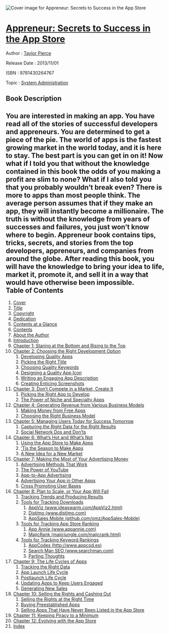 ![Cover image for Appreneur: Secrets to Success in the App Store](https://imgdetail.ebookreading.net/cover/cover/system_admin/EB9781430264767.jpg)

[Appreneur: Secrets to Success in the App Store](https://ebookreading.net/view/book/Appreneur%3A+Secrets+to+Success+in+the+App+Store-EB9781430264767_1.html "Appreneur: Secrets to Success in the App Store")
====================================================================================================================

Author : [Taylor Pierce](https://ebookreading.net/search/author/Taylor+Pierce)

Release Date : 2013/11/01

ISBN : 9781430264767

Topic : [System Administration](https://ebookreading.net/search/category/system-administration)

Book Description
-----------------

 You are interested in making an app. You have read all of the stories of successful developers and appreneurs. You are determined to get a piece of the pie. The world of apps is the fastest growing market in the world today, and it is here to stay. The best part is you can get in on it! Now what if I told you that without the knowledge contained in this book the odds of you making a profit are slim to none? What if I also told you that you probably wouldn’t break even? There is more to apps than most people think. The average person assumes that if they make an app, they will instantly become a millionaire. The truth is without the knowledge from years of successes and failures, you just won’t know where to begin. 
Appreneur book contains tips, tricks, secrets, and stories from the top developers, appreneurs, and companies from around the globe. After reading this book, you will have the knowledge to bring your idea to life, market it, promote it, and sell it in a way that would have otherwise been impossible.              
Table of Contents
-----------------

1. [Cover](https://ebookreading.net/view/book/Appreneur%3A+Secrets+to+Success+in+the+App+Store-EB9781430264767_1.html)
1. [Title](https://ebookreading.net/view/book/Appreneur%3A+Secrets+to+Success+in+the+App+Store-EB9781430264767_2.html)
1. [Copyright](https://ebookreading.net/view/book/Appreneur%3A+Secrets+to+Success+in+the+App+Store-EB9781430264767_3.html)
1. [Dedication](https://ebookreading.net/view/book/Appreneur%3A+Secrets+to+Success+in+the+App+Store-EB9781430264767_4.html)
1. [Contents at a Glance](https://ebookreading.net/view/book/Appreneur%3A+Secrets+to+Success+in+the+App+Store-EB9781430264767_5.html)
1. [Contents](https://ebookreading.net/view/book/Appreneur%3A+Secrets+to+Success+in+the+App+Store-EB9781430264767_6.html)
1. [About the Author](https://ebookreading.net/view/book/Appreneur%3A+Secrets+to+Success+in+the+App+Store-EB9781430264767_7.html)
1. [Introduction](https://ebookreading.net/view/book/Appreneur%3A+Secrets+to+Success+in+the+App+Store-EB9781430264767_8.html)
1. [Chapter 1: Staring at the Bottom and Rising to the Top](https://ebookreading.net/view/book/Appreneur%3A+Secrets+to+Success+in+the+App+Store-EB9781430264767_9.html)
1. [Chapter 2: Choosing the Right Development Option](https://ebookreading.net/view/book/Appreneur%3A+Secrets+to+Success+in+the+App+Store-EB9781430264767_10.html)
    1. [Developing Quality Apps ](https://ebookreading.net/view/book/Appreneur%3A+Secrets+to+Success+in+the+App+Store-EB9781430264767_10.html#Sec1)
    1. [Picking the Right Title](https://ebookreading.net/view/book/Appreneur%3A+Secrets+to+Success+in+the+App+Store-EB9781430264767_10.html#Sec2)
    1. [Choosing Quality Keywords](https://ebookreading.net/view/book/Appreneur%3A+Secrets+to+Success+in+the+App+Store-EB9781430264767_10.html#Sec3)
    1. [Designing a Quality App Icon](https://ebookreading.net/view/book/Appreneur%3A+Secrets+to+Success+in+the+App+Store-EB9781430264767_10.html#Sec4)
    1. [Writing an Engaging App Description](https://ebookreading.net/view/book/Appreneur%3A+Secrets+to+Success+in+the+App+Store-EB9781430264767_10.html#Sec5)
    1. [Creating Enticing Screenshots](https://ebookreading.net/view/book/Appreneur%3A+Secrets+to+Success+in+the+App+Store-EB9781430264767_10.html#Sec6)
1. [Chapter 3: Don’t Compete in a Market, Create It](https://ebookreading.net/view/book/Appreneur%3A+Secrets+to+Success+in+the+App+Store-EB9781430264767_11.html)
    1. [Picking the Right App to Develop](https://ebookreading.net/view/book/Appreneur%3A+Secrets+to+Success+in+the+App+Store-EB9781430264767_11.html#Sec1)
    1. [The Power of Niche and Specialty Apps](https://ebookreading.net/view/book/Appreneur%3A+Secrets+to+Success+in+the+App+Store-EB9781430264767_11.html#Sec2)
1. [Chapter 4: Generating Revenue from Various Business Models](https://ebookreading.net/view/book/Appreneur%3A+Secrets+to+Success+in+the+App+Store-EB9781430264767_12.html)
    1. [Making Money from Free Apps](https://ebookreading.net/view/book/Appreneur%3A+Secrets+to+Success+in+the+App+Store-EB9781430264767_12.html#Sec1)
    1. [Choosing the Right Business Model](https://ebookreading.net/view/book/Appreneur%3A+Secrets+to+Success+in+the+App+Store-EB9781430264767_12.html#Sec2)
1. [Chapter 5: Managing Users Today for Success Tomorrow](https://ebookreading.net/view/book/Appreneur%3A+Secrets+to+Success+in+the+App+Store-EB9781430264767_13.html)
    1. [Capturing the Right Data for the Right Results](https://ebookreading.net/view/book/Appreneur%3A+Secrets+to+Success+in+the+App+Store-EB9781430264767_13.html#Sec1)
    1. [Social Network Dos and Don’ts](https://ebookreading.net/view/book/Appreneur%3A+Secrets+to+Success+in+the+App+Store-EB9781430264767_13.html#Sec2)
1. [Chapter 6: What’s Hot and What’s Not](https://ebookreading.net/view/book/Appreneur%3A+Secrets+to+Success+in+the+App+Store-EB9781430264767_14.html)
    1. [Using the App Store to Make Apps](https://ebookreading.net/view/book/Appreneur%3A+Secrets+to+Success+in+the+App+Store-EB9781430264767_14.html#Sec1)
    1. [’Tis the Season to Make Apps](https://ebookreading.net/view/book/Appreneur%3A+Secrets+to+Success+in+the+App+Store-EB9781430264767_14.html#Sec2)
    1. [A New Idea for a New Market](https://ebookreading.net/view/book/Appreneur%3A+Secrets+to+Success+in+the+App+Store-EB9781430264767_14.html#Sec3)
1. [Chapter 7: Making the Most of Your Advertising Money](https://ebookreading.net/view/book/Appreneur%3A+Secrets+to+Success+in+the+App+Store-EB9781430264767_15.html)
    1. [Advertising Methods That Work](https://ebookreading.net/view/book/Appreneur%3A+Secrets+to+Success+in+the+App+Store-EB9781430264767_15.html#Sec1)
    1. [The Power of YouTube](https://ebookreading.net/view/book/Appreneur%3A+Secrets+to+Success+in+the+App+Store-EB9781430264767_15.html#Sec2)
    1. [App-to-App Advertising](https://ebookreading.net/view/book/Appreneur%3A+Secrets+to+Success+in+the+App+Store-EB9781430264767_15.html#Sec3)
    1. [Advertising Your App in Other Apps](https://ebookreading.net/view/book/Appreneur%3A+Secrets+to+Success+in+the+App+Store-EB9781430264767_15.html#Sec4)
    1. [Cross Promoting User Bases](https://ebookreading.net/view/book/Appreneur%3A+Secrets+to+Success+in+the+App+Store-EB9781430264767_15.html#Sec5)
1. [Chapter 8: Plan to Scale, or Your App Will Fail](https://ebookreading.net/view/book/Appreneur%3A+Secrets+to+Success+in+the+App+Store-EB9781430264767_16.html)
    1. [Tracking Trends and Producing Results](https://ebookreading.net/view/book/Appreneur%3A+Secrets+to+Success+in+the+App+Store-EB9781430264767_16.html#Sec1)
    1. [Tools for Tracking Downloads](https://ebookreading.net/view/book/Appreneur%3A+Secrets+to+Success+in+the+App+Store-EB9781430264767_16.html#Sec2)
        1. [AppViz (www.ideaswarm.com/AppViz2.html)](https://ebookreading.net/view/book/Appreneur%3A+Secrets+to+Success+in+the+App+Store-EB9781430264767_16.html#Sec3)
        1. [Distimo (www.distimo.com)](https://ebookreading.net/view/book/Appreneur%3A+Secrets+to+Success+in+the+App+Store-EB9781430264767_16.html#Sec4)
        1. [AppSales Mobile (github.com/omz/AppSales-Mobile)](https://ebookreading.net/view/book/Appreneur%3A+Secrets+to+Success+in+the+App+Store-EB9781430264767_16.html#Sec5)
    1. [Tools for Tracking App Store Ranking](https://ebookreading.net/view/book/Appreneur%3A+Secrets+to+Success+in+the+App+Store-EB9781430264767_16.html#Sec6)
        1. [App Annie (www.appannie.com)](https://ebookreading.net/view/book/Appreneur%3A+Secrets+to+Success+in+the+App+Store-EB9781430264767_16.html#Sec7)
        1. [MajicRank (majicjungle.com/majicrank.html) ](https://ebookreading.net/view/book/Appreneur%3A+Secrets+to+Success+in+the+App+Store-EB9781430264767_16.html#Sec8)
    1. [Tools for Tracking Keyword Rankings](https://ebookreading.net/view/book/Appreneur%3A+Secrets+to+Success+in+the+App+Store-EB9781430264767_16.html#Sec9)
        1. [AppCodes (http://www.appcod.es)](https://ebookreading.net/view/book/Appreneur%3A+Secrets+to+Success+in+the+App+Store-EB9781430264767_16.html#Sec10)
        1. [Search Man SEO (www.searchman.com)](https://ebookreading.net/view/book/Appreneur%3A+Secrets+to+Success+in+the+App+Store-EB9781430264767_16.html#Sec11)
        1. [Parting Thoughts](https://ebookreading.net/view/book/Appreneur%3A+Secrets+to+Success+in+the+App+Store-EB9781430264767_16.html#Sec12)
1. [Chapter 9: The Life Cycles of Apps](https://ebookreading.net/view/book/Appreneur%3A+Secrets+to+Success+in+the+App+Store-EB9781430264767_17.html)
    1. [Tracking the Right Data](https://ebookreading.net/view/book/Appreneur%3A+Secrets+to+Success+in+the+App+Store-EB9781430264767_17.html#Sec1)
    1. [App Launch Life Cycle](https://ebookreading.net/view/book/Appreneur%3A+Secrets+to+Success+in+the+App+Store-EB9781430264767_17.html#Sec2)
    1. [Postlaunch Life Cycle](https://ebookreading.net/view/book/Appreneur%3A+Secrets+to+Success+in+the+App+Store-EB9781430264767_17.html#Sec3)
    1. [Updating Apps to Keep Users Engaged](https://ebookreading.net/view/book/Appreneur%3A+Secrets+to+Success+in+the+App+Store-EB9781430264767_17.html#Sec4)
    1. [Generating New Sales](https://ebookreading.net/view/book/Appreneur%3A+Secrets+to+Success+in+the+App+Store-EB9781430264767_17.html#Sec5)
1. [Chapter 10: Selling the Rights and Cashing Out](https://ebookreading.net/view/book/Appreneur%3A+Secrets+to+Success+in+the+App+Store-EB9781430264767_18.html)
    1. [Selling the Rights at the Right Time](https://ebookreading.net/view/book/Appreneur%3A+Secrets+to+Success+in+the+App+Store-EB9781430264767_18.html#Sec1)
    1. [Buying Preestablished Apps](https://ebookreading.net/view/book/Appreneur%3A+Secrets+to+Success+in+the+App+Store-EB9781430264767_18.html#Sec2)
    1. [Selling Apps That Have Never Been Listed in the App Store](https://ebookreading.net/view/book/Appreneur%3A+Secrets+to+Success+in+the+App+Store-EB9781430264767_18.html#Sec3)
1. [Chapter 11: Keeping Piracy to a Minimum](https://ebookreading.net/view/book/Appreneur%3A+Secrets+to+Success+in+the+App+Store-EB9781430264767_19.html)
1. [Chapter 12: Evolving with the App Store](https://ebookreading.net/view/book/Appreneur%3A+Secrets+to+Success+in+the+App+Store-EB9781430264767_20.html)
1. [Index](https://ebookreading.net/view/book/Appreneur%3A+Secrets+to+Success+in+the+App+Store-EB9781430264767_21.html)
